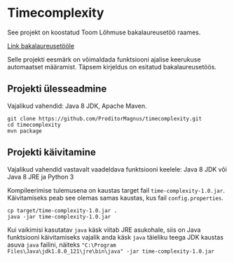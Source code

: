 # Timecomplexity

See projekt on koostatud Toom Lõhmuse bakalaureusetöö raames.

[Link bakalaureusetööle](http://comserv.cs.ut.ee/ati_thesis/datasheet.php?id=61683&year=2018)

Selle projekti eesmärk on võimaldada funktsiooni ajalise keerukuse automaatset määramist. Täpsem kirjeldus on esitatud bakalaureusetöös.

## Projekti ülesseadmine

Vajalikud vahendid: Java 8 JDK, Apache Maven.

```
git clone https://github.com/ProditorMagnus/timecomplexity.git
cd timecomplexity
mvn package
```
## Projekti käivitamine

Vajalikud vahendid vastavalt vaadeldava funktsiooni keelele: Java 8 JDK või Java 8 JRE ja Python 3

Kompileerimise tulemusena on kaustas target fail `time-complexity-1.0.jar`. Käivitamiseks peab see olemas samas kaustas, kus fail `config.properties`.

```
cp target/time-complexity-1.0.jar .
java -jar time-complexity-1.0.jar
```

Kui vaikimisi kasutatav `java` käsk viitab JRE asukohale, siis on Java funktsiooni käivitamiseks vajalik anda käsk `java` täieliku teega JDK kaustas asuva `java` failini, näiteks `"C:\Program Files\Java\jdk1.8.0_121\jre\bin\java" -jar time-complexity-1.0.jar`

